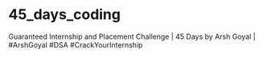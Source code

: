 # 45_days_coding
Guaranteed Internship and Placement Challenge | 45 Days by Arsh Goyal | #ArshGoyal #DSA #CrackYourInternship
